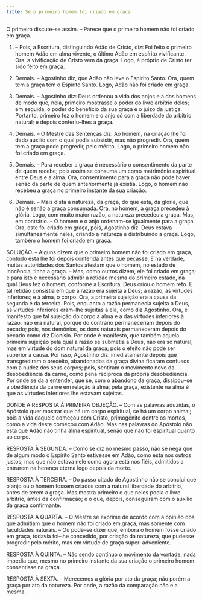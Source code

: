 ```yaml
---
title: Se o primeiro homem foi criado em graça
---
```


O primeiro discute–se assim. – Parece que o primeiro homem não foi criado em graça.  

1. – Pois, a Escritura, distinguindo Adão de Cristo, diz: Foi feito o primeiro homem Adão em alma vivente, o último Adão em espírito vivificante. Ora, a vivificação de Cristo vem da graça. Logo, é próprio de Cristo ter sido feito em graça.  

2. Demais. – Agostinho diz, que Adão não leve o Espirito Santo. Ora, quem tem a graça tem o Espírito Santo. Logo, Adão não foi criado em graça.  

3. Demais. – Agostinho diz: Deus ordenou a vida dos anjos e a dos homens de modo que, nela, primeiro mostrasse o poder do livre arbítrio deles; em seguida, o poder do beneficio da sua graça e o juízo da justiça. Portanto, primeiro fez o homem e o anjo só com a liberdade do arbítrio natural; e depois conferiu–lhes a graça.  

4. Demais. – O Mestre das Sentenças diz: Ao homem, na criação lhe foi dado auxilio com o qual podia subsistir, mas não progredir. Ora, quem tem a graça pode progredir, pelo mérito. Logo, o primeiro homem não foi criado em graça.  

5. Demais. – Para receber a graça é necessário o consentimento da parte de quem recebe; pois assim se consuma um como matrimônio espiritual entre Deus e a alma. Ora, consentimento para a graça não pode haver senão da parte de quem anteriormente já existia. Logo, o homem não recebeu a graça no primeiro instante da sua criação.  

6. Demais. – Mais dista a natureza, da graça, do que esta, da glória, que não é senão a graça consumada. Ora, no homem, a graça precedeu à glória. Logo, com muito maior razão, a natureza precedeu a graça. Mas, em contrário. – O homem e o anjo ordenam–se igualmente para a graça. Ora, este foi criado em graça, pois, Agostinho diz: Deus estava simultaneamente neles, criando a natureza e distribuindo a graça. Logo, também o homem foi criado em graça.  

SOLUÇÃO. – Alguns dizem que o primeiro homem não foi criado em graça, contudo esta lhe foi depois conferida antes que pecasse. E na verdade, muitas autoridades dos Santos atestam que o homem, no estado de inocência, tinha a graça. – Mas, como outros dizem, ele foi criado em graça; e para isto é necessário admitir a retidão mesma do primeiro estado, na qual Deus fez o homem, conforme a Escritura: Deus criou o homem reto.  E tal retidão consistia em que a razão era sujeita a Deus; à razão, as virtudes inferiores; e à alma, o corpo. Ora, a primeira sujeição era a causa da segunda e da terceira. Pois, enquanto a razão permanecia sujeita a Deus, as virtudes inferiores eram–lhe sujeitas a ela, como diz Agostinho. Ora, é manifesto que tal sujeição do corpo à alma e a das virtudes inferiores à razão, não era natural, porque do contrário permaneceriam depois do pecado; pois, nos demônios, os dons naturais permaneceram depois do pecado como diz Dionísio. Por onde é manifesto, que também aquela primeira sujeição pela qual a razão se submetia a Deus, não era só natural, mas em virtude do dom natural da graça; pois o efeito não pode ser superior à causa. Por isso, Agostinho diz: imediatamente depois que transgrediram o preceito, abandonados da graça divina ficaram confusos com a nudez dos seus corpos; pois, sentiram o movimento novo da desobediência da carne, como pena reciproca da própria desobediência. Por onde se da a entender, que se, com o abandono da graça, dissipou–se a obediência da carne em relação à alma, pela graça, existente na alma é que as virtudes inferiores lhe estavam sujeitas.  

DONDE A RESPOSTA À PRIMEIRA OBJEÇÃO. – Com as palavras aduzidas, o Apóstolo quer mostrar que há um corpo espiritual, se há um corpo animal; pois a vida daquele começou com Cristo, primogênito dentre os mortos, como a vida deste começou com Adão. Mas nas palavras do Apóstolo não esta que Adão não tinha alma espiritual, senão que não foi espiritual quanto ao corpo.  

RESPOSTA À SEGUNDA. – Como se diz no mesmo passo, não se nega que de algum modo o Espírito Santo estivesse em Adão, como esta nos outros justos; mas que não estava nele como agora está nos fiéis, admitidos a entrarem na herança eterna logo depois da morte.  

RESPOSTA À TERCEIRA. – Do passo citado de Agostinho não se conclui que o anjo ou o homem fossem criados com a natural liberdade do arbítrio, antes de terem a graça. Mas mostra primeiro o que neles podia o livre arbítrio, antes da confirmação; e o que, depois, conseguiram com o auxílio da graça confirmante.  

RESPOSTA À QUARTA. – O Mestre se exprime de acordo com a opinião dos que admitiam que o homem não foi criado em graça, mas somente com faculdades naturais. – Ou pode–se dizer que, embora o homem fosse criado em graça, todavia foi–lhe concedido, por criação da natureza, que pudesse progredir pelo mérito, mas em virtude de graça super–adveniente.  

RESPOSTA À QUINTA. – Não sendo contínuo o movimento da vontade, nada impedia que, mesmo no primeiro instante da sua criação o primeiro homem consentisse na graça.  

RESPOSTA À SEXTA. – Merecemos a glória por ato da graça; não porém a graça por ato da natureza. Por onde, a razão da comparação não e a mesma.